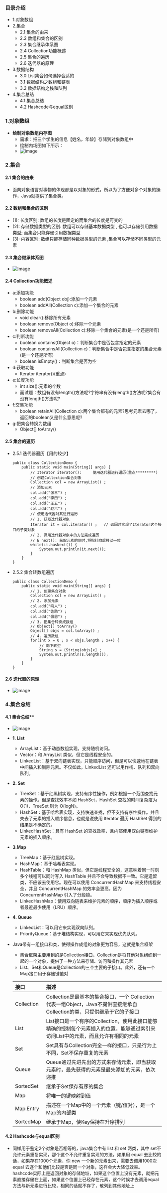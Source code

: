 ### 目录介绍
- 1.对象数组
- 2.集合
	* 2.1 集合的由来
	* 2.2 数组和集合的区别
	* 2.3 集合继承体系图
	* 2.4 Collection功能概述
	* 2.5 集合的遍历
	* 2.6 迭代器的原理
- 3.数据结构
	* 3.0 List集合如何选择合适的
	* 3.1 数据结构之数组和链表
	* 3.2 数据结构之栈和队列
- 4.集合总结
	* 4.1 集合总结
	* 4.2 Hashcode与equal区别



### 1.对象数组
- **绘制对象数组内存图**
    * 需求：把三个学生的信息【姓名，年龄】存储到对象数组中
    * 绘制内场图如下所示：
    - ![image](https://upload-images.jianshu.io/upload_images/4432347-5a919e36b6d89254.png?imageMogr2/auto-orient/strip%7CimageView2/2/w/1240)


### 2.集合
#### 2.1 集合的由来
* 面向对象语言对事物的体现都是以对象的形式，所以为了方便对多个对象的操作，Java就提供了集合类。


#### 2.2 数组和集合的区别
* (1): 长度区别: 数组的长度是固定的而集合的长度是可变的
* (2): 存储数据类型的区别: 数组可以存储基本数据类型 , 也可以存储引用数据类型; 而集合只能存储引用数据类型
* (3): 内容区别: 数组只能存储同种数据类型的元素 ,集合可以存储不同类型的元素


#### 2.3 集合继承体系图
- ![image](https://upload-images.jianshu.io/upload_images/4432347-492ac09cb88c5b8e.png?imageMogr2/auto-orient/strip%7CimageView2/2/w/1240)


#### 2.4 Collection功能概述
- a:添加功能
	* boolean add(Object obj):添加一个元素
	* boolean addAll(Collection c):添加一个集合的元素
- b:删除功能
	* void clear():移除所有元素
	* boolean remove(Object o):移除一个元素
	* boolean removeAll(Collection c):移除一个集合的元素(是一个还是所有)
- c:判断功能
	* boolean contains(Object o)：判断集合中是否包含指定的元素   
	* boolean containsAll(Collection c)：判断集合中是否包含指定的集合元素(是一个还是所有)
	* boolean isEmpty()：判断集合是否为空
- d:获取功能
	* Iterator<E> iterator()(重点)
- e:长度功能
	* int size():元素的个数
	* 面试题：数组有没有length()方法呢?字符串有没有length()方法呢?集合有没有length()方法呢?
- f:交集功能
	* boolean retainAll(Collection c):两个集合都有的元素?思考元素去哪了，返回的boolean又是什么意思呢?
- g:把集合转换为数组
	* Object[] toArray()


#### 2.5 集合的遍历
- 2.5.1 迭代器遍历【用的较少】
    ```
    public class CollectionDemo {
        public static void main(String[] args) {
            // Iterator iterator():     使用迭代器进行遍历(重点*********)
            // 创建Collection集合对象
            Collection col = new ArrayList() ;
            // 添加元素
            col.add("张三") ;
            col.add("李四") ;
            col.add("王五") ;
            col.add("赵六") ;
            // 使用迭代器对其进行遍历
            // 1. 获取迭代器对象
            Iterator it = col.iterator() ;   // 返回时实现了Iterator这个接口的子类对象
            // 2. 调用迭代器对象中的方法完成遍历
            // E next(): 获取元素的同时,将指针向后移动一位
            while(it.hasNext()) {
                System.out.println(it.next());
            }
        }
    }
    ```

- 2.5.2 集合转数组遍历
    ```
    public class CollectionDemo {
        public static void main(String[] args) {
            // 1. 创建集合对象
            Collection col = new ArrayList() ;
            // 2. 添加元素
            col.add("鸣人") ;
            col.add("佐助") ;
            col.add("佩恩") ;
            // 3. 把集合转换成数组
            // Object[] toArray()
            Object[] objs = col.toArray() ;
            // 4. 遍历数组
            for(int x = 0 ; x < objs.length ; x++) {
                // 向下转型
                String s = (String)objs[x] ;
                System.out.println(s.length());
            }
        }
    }
    ```

#### 2.6 迭代器的原理
- ![image](https://upload-images.jianshu.io/upload_images/4432347-a371a7eb3e355bd5.png?imageMogr2/auto-orient/strip%7CimageView2/2/w/1240)







### 4.集合总结
#### 4.1 集合总结**
- ![image](https://upload-images.jianshu.io/upload_images/4432347-760b4c34becd66c1.png?imageMogr2/auto-orient/strip%7CimageView2/2/w/1240)
- **1. List**
    - ArrayList：基于动态数组实现，支持随机访问。
    - Vector：和 ArrayList 类似，但它是线程安全的。
    - LinkedList：基于双向链表实现，只能顺序访问，但是可以快速地在链表中间插入和删除元素。不仅如此，LinkedList 还可以用作栈、队列和双向队列。
- **2. Set**
    - TreeSet：基于红黑树实现，支持有序性操作，例如根据一个范围查找元素的操作。但是查找效率不如 HashSet，HashSet 查找的时间复杂度为 O(1)，TreeSet 则为 O(logN)。
    - HashSet：基于哈希表实现，支持快速查找，但不支持有序性操作。并且失去了元素的插入顺序信息，也就是说使用 Iterator 遍历 HashSet 得到的结果是不确定的。
    - LinkedHashSet：具有 HashSet 的查找效率，且内部使用双向链表维护元素的插入顺序。
- **3.Map**
    - TreeMap：基于红黑树实现。
    - HashMap：基于哈希表实现。
    - HashTable：和 HashMap 类似，但它是线程安全的，这意味着同一时刻多个线程可以同时写入 HashTable 并且不会导致数据不一致。它是遗留类，不应该去使用它。现在可以使用 ConcurrentHashMap 来支持线程安全，并且 ConcurrentHashMap 的效率会更高，因为 ConcurrentHashMap 引入了分段锁。
    - LinkedHashMap：使用双向链表来维护元素的顺序，顺序为插入顺序或者最近最少使用（LRU）顺序。
- **4. Queue**
    - LinkedList：可以用它来实现双向队列。
    - PriorityQueue：基于堆结构实现，可以用它来实现优先队列。
- Java带有一组接口和类，使得操作成组的对象更为容易，这就是集合框架
    - 集合框架主要用到的是Collection接口，Collection是将其他对象组织到一起的一个对象，提供了一种方法来存储、访问和操作其元素
    - List、Set和Queue是Collection的三个主要的子接口。此外，还有一个Map接口用于存储键值对

    |接口|描述|
    |:----|:--|
    |Collection|Collection是最基本的集合接口，一个 Collection 代表一组Object，Java不提供直接继承自Collection的类，只提供继承于它的子接口|
    |List|List接口是一个有序的Collection，使用此接口能够精确的控制每个元素插入的位置，能够通过索引来访问List中的元素，而且允许有相同的元素|
    |Set|Set具有与Collection完全一样的接口，只是行为上不同，Set不保存重复的元素|
    |Queue|Queue通过先进先出的方式来存储元素，即当获取元素时，最先获得的元素是最先添加的元素，依次递推|
    |SortedSet|继承于Set保存有序的集合|
    |Map|将唯一的键映射到值|
    |Map.Entry|描述在一个Map中的一个元素（键/值对），是一个Map的内部类|
    |SortedMap|继承于Map，使Key保持在升序排列|





#### 4.2 Hashcode与equal区别
- 同样用于鉴定2个对象是否相等的，java集合中有 list 和 set 两类，其中 set不允许元素重复实现，那个这个不允许重复实现的方法，如果用 equal 去比较的话，如果存在1000个元素，你 new 一个新的元素出来，需要去调用1000次 equal 去逐个和他们比较是否是同一个对象，这样会大大降低效率。hashcode实际上是返回对象的存储地址，如果这个位置上没有元素，就把元素直接存储在上面，如果这个位置上已经存在元素，这个时候才去调用equal方法与新元素进行比较，相同的话就不存了，散列到其他地址上


